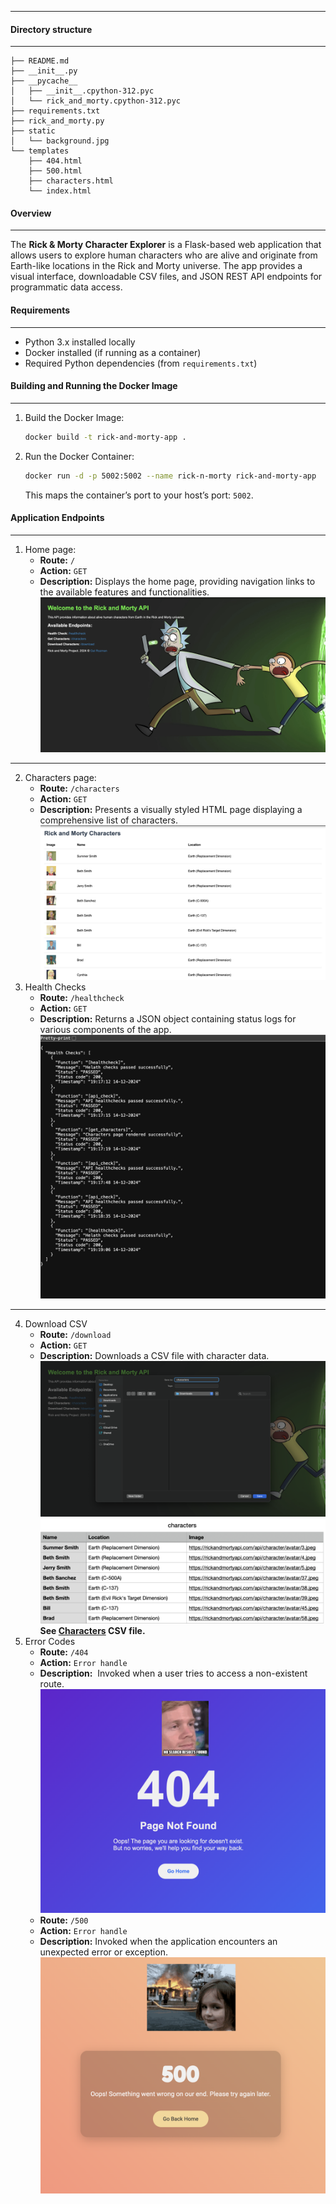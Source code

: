----

#### Directory structure 
---
```console
├── README.md
├── __init__.py
├── __pycache__
│   ├── __init__.cpython-312.pyc
│   └── rick_and_morty.cpython-312.pyc
├── requirements.txt
├── rick_and_morty.py
├── static
│   └── background.jpg
└── templates
    ├── 404.html
    ├── 500.html
    ├── characters.html
    └── index.html
```

#### Overview
---
The **Rick & Morty Character Explorer** is a Flask-based web application that allows users to explore human characters who are alive and originate from Earth-like locations in the Rick and Morty universe. The app provides a visual interface, downloadable CSV files, and JSON REST API endpoints for programmatic data access.

#### Requirements 
---
- Python 3.x installed locally
- Docker installed (if running as a container)
- Required Python dependencies (from `requirements.txt`)

#### Building and Running the Docker Image
---
1. Build the Docker Image:
	```sh
	docker build -t rick-and-morty-app .
	```

2. Run the Docker Container:
	```sh
	docker run -d -p 5002:5002 --name rick-n-morty rick-and-morty-app
	```

	This maps the container’s port to your host’s port: `5002`.

#### Application Endpoints
---
1. Home page:
	- **Route:** `/`
	- **Action:** `GET`
	- **Description:** Displays the home page, providing navigation links to the available features and functionalities.
		![Alt text](templates/Homepage.png)
---
2. Characters page:
	- **Route:** `/characters`
	- **Action:** `GET`
	- **Description:** Presents a visually styled HTML page displaying a comprehensive list of characters.
		![Alt text](templates/Characters.png)
3. Health Checks
	- **Route:** `/healthcheck`
	- **Action:** `GET`
	- **Description:** Returns a JSON object containing status logs for various components of the app.
		![Alt text](templates/Healthchecks_paased.png)
---
4. Download CSV
	- **Route:** `/download`
	- **Action:** `GET`
	- **Description:** Downloads a CSV file with character data.
		![Alt text](templates/CSV.png)
	   ![Alt text](templates/csv_results.png)
		**See [Characters](https://github.com/ThePinkPanther96/r-m-api-k8s-pipline/blob/main/Templates/characters.csv) CSV file.**
5. Error Codes
	- **Route:** `/404`
	- **Action:** `Error handle`
	- **Description:**  Invoked when a user tries to access a non-existent route.
		![Alt text](templates/404.png)
	- **Route:** `/500`
	- **Action:** `Error handle`
	- **Description:** Invoked when the application encounters an unexpected error or exception.
		![Alt desc](https://github.com/ThePinkPanther96/r-m-api-k8s-pipline/blob/main/Templates/500.png)